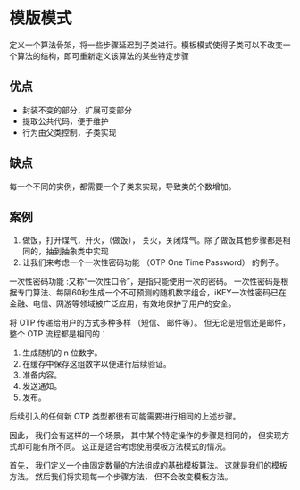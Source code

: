 # 模版模式
定义一个算法骨架，将一些步骤延迟到子类进行。模板模式使得子类可以不改变一个算法的结构，即可重新定义该算法的某些特定步骤

## 优点
- 封装不变的部分，扩展可变部分
- 提取公共代码，便于维护
- 行为由父类控制，子类实现

## 缺点
每一个不同的实例，都需要一个子类来实现，导致类的个数增加。

## 案例
1. 做饭，打开煤气，开火，（做饭）， 关火，关闭煤气。除了做饭其他步骤都是相同的，抽到抽象类中实现
2. 让我们来考虑一个一次性密码功能 （OTP One Time Password） 的例子。

一次性密码功能 :又称“一次性口令”，是指只能使用一次的密码。 一次性密码是根据专门算法、每隔60秒生成一个不可预测的随机数字组合，iKEY一次性密码已在金融、电信、网游等领域被广泛应用，有效地保护了用户的安全。

将 OTP 传递给用户的方式多种多样 （短信、 邮件等）。 但无论是短信还是邮件， 整个 OTP 流程都是相同的：

1. 生成随机的 n 位数字。
2. 在缓存中保存这组数字以便进行后续验证。
3. 准备内容。
4. 发送通知。
5. 发布。

后续引入的任何新 OTP 类型都很有可能需要进行相同的上述步骤。

因此， 我们会有这样的一个场景， 其中某个特定操作的步骤是相同的， 但实现方式却可能有所不同。 这正是适合考虑使用模板方法模式的情况。

首先， 我们定义一个由固定数量的方法组成的基础模板算法。 这就是我们的模板方法。 然后我们将实现每一个步骤方法， 但不会改变模板方法。


